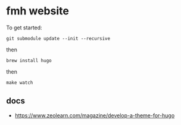 # fmh website

To get started:

    git submodule update --init --recursive

then

    brew install hugo

then

    make watch

## docs

* <https://www.zeolearn.com/magazine/develop-a-theme-for-hugo>
